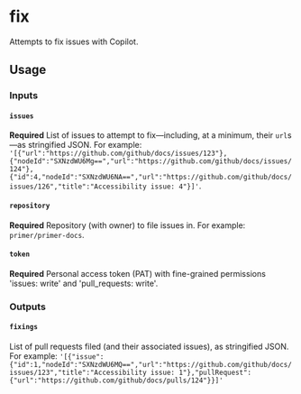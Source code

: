 # fix

Attempts to fix issues with Copilot.

## Usage

### Inputs

#### `issues`

**Required** List of issues to attempt to fix—including, at a minimum, their `url`s—as stringified JSON. For example: `'[{"url":"https://github.com/github/docs/issues/123"},{"nodeId":"SXNzdWU6Mg==","url":"https://github.com/github/docs/issues/124"},{"id":4,"nodeId":"SXNzdWU6NA==","url":"https://github.com/github/docs/issues/126","title":"Accessibility issue: 4"}]'`.

#### `repository`

**Required** Repository (with owner) to file issues in. For example: `primer/primer-docs`.

#### `token`

**Required** Personal access token (PAT) with fine-grained permissions 'issues: write' and 'pull_requests: write'.

### Outputs

#### `fixings`

List of pull requests filed (and their associated issues), as stringified JSON. For example: `'[{"issue":{"id":1,"nodeId":"SXNzdWU6MQ==","url":"https://github.com/github/docs/issues/123","title":"Accessibility issue: 1"},"pullRequest":{"url":"https://github.com/github/docs/pulls/124"}}]'`
